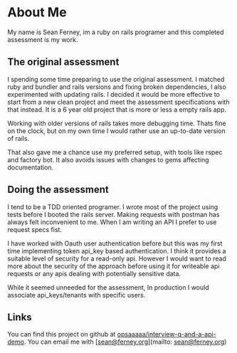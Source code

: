 # About Me

My name is Sean Ferney, im a ruby on rails programer and this completed assessment is my work.

## The original assessment

I spending some time preparing to use the original assessment. I matched ruby and bundler and rails versions and fixing broken dependencies, I also experimented with updating rails. I decided it would be more effective to start from a new clean project and meet the assessment specifications with that instead. It is a 6 year old project that is more or less a empty rails app.

Working with older versions of rails takes more debugging time. Thats fine on the clock, but on my own time I would rather use an up-to-date version of rails.

That also gave me a chance use my preferred setup, with tools like rspec and factory bot. It also avoids issues with changes to gems affecting documentation.

## Doing the assessment

I tend to be a TDD oriented programer. I wrote most of the project using tests before I booted the rails server. Making requests with postman has always felt inconvenient to me. When I am writing an API I prefer to use request specs fist.

I have worked with Oauth user authentication before but this was my first time implementing token api_key based authentication. I think it provides a suitable level of security for a read-only api. However I would want to read more about the security of the approach before using it for writeable api requests or any apis dealing with potentially sensitive data.

While it seemed unneeded for the assessment, In production I would associate api_keys/tenants with specific users.



## Links

You can find this project on github at [opsaaaaa/interview-q-and-a-api-demo](https://github.com/opsaaaaa/interview-q-and-a-api-demo).
You can email me with [sean@ferney.org](mailto: sean@ferney.org)

